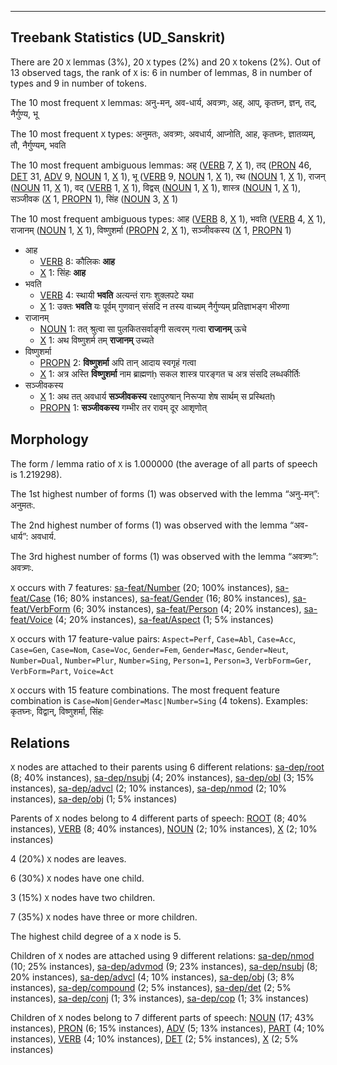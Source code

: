 

--------------------------------------------------------------------------------

## Treebank Statistics (UD_Sanskrit)

There are 20 `X` lemmas (3%), 20 `X` types (2%) and 20 `X` tokens (2%).
Out of 13 observed tags, the rank of `X` is: 6 in number of lemmas, 8 in number of types and 9 in number of tokens.

The 10 most frequent `X` lemmas: अनु-मन्, अव-धार्य, अवत्र्णः, अह्, आप्, कृतघ्न, ज्ञन्, तद्, नैर्गुण्य, भू

The 10 most frequent `X` types:  अनुमतः, अवत्र्णः, अवधार्य, आप्नोति, आह, कृतघ्नः, ज्ञातव्यम्, तौ, नैर्गुण्यम्, भवति

The 10 most frequent ambiguous lemmas: अह् ([VERB]() 7, [X]() 1), तद् ([PRON]() 46, [DET]() 31, [ADV]() 9, [NOUN]() 1, [X]() 1), भू ([VERB]() 9, [NOUN]() 1, [X]() 1), रथ ([NOUN]() 1, [X]() 1), राजन् ([NOUN]() 11, [X]() 1), वद् ([VERB]() 1, [X]() 1), विद्वस् ([NOUN]() 1, [X]() 1), शास्त्र ([NOUN]() 1, [X]() 1), सञ्जीवक ([X]() 1, [PROPN]() 1), सिंह ([NOUN]() 3, [X]() 1)

The 10 most frequent ambiguous types:  आह ([VERB]() 8, [X]() 1), भवति ([VERB]() 4, [X]() 1), राजानम् ([NOUN]() 1, [X]() 1), विष्णुशर्मा ([PROPN]() 2, [X]() 1), सञ्जीवकस्य ([X]() 1, [PROPN]() 1)


* आह
  * [VERB]() 8: कौलिकः <b>आह</b>
  * [X]() 1: सिंहः <b>आह</b>
* भवति
  * [VERB]() 4: स्थायी <b>भवति</b> अत्यन्तं रागः शुक्लपटे यथा
  * [X]() 1: उक्तः <b>भवति</b> यः पूर्वम् गुणवान् संसदि न तस्य वाच्यम् नैर्गुण्यम् प्रतिज्ञाभङ्ग भीरुणा
* राजानम्
  * [NOUN]() 1: तत् श्रुत्वा सा पुलकितसर्वाङ्गी सत्वरम् गत्वा <b>राजानम्</b> ऊचे
  * [X]() 1: अथ विष्णुशर्म तम् <b>राजानम्</b> उच्यते
* विष्णुशर्मा
  * [PROPN]() 2: <b>विष्णुशर्मा</b> अपि तान् आदाय स्वगृहं गत्वा
  * [X]() 1: अत्र अस्ति <b>विष्णुशर्मा</b> नाम ब्राह्मणḥ सकल शास्त्र पारङ्गत च अत्र संसदि लब्धकीर्तिः
* सञ्जीवकस्य
  * [X]() 1: अथ तत् अवधार्य <b>सञ्जीवकस्य</b> रक्षापुरुषान् निरूप्या शेष सार्थम् स प्रस्थितḥ
  * [PROPN]() 1: <b>सञ्जीवकस्य</b> गम्भीर तर रावम् दूर आशृणोत्

## Morphology

The form / lemma ratio of `X` is 1.000000 (the average of all parts of speech is 1.219298).

The 1st highest number of forms (1) was observed with the lemma “अनु-मन्”: अनुमतः.

The 2nd highest number of forms (1) was observed with the lemma “अव-धार्य”: अवधार्य.

The 3rd highest number of forms (1) was observed with the lemma “अवत्र्णः”: अवत्र्णः.

`X` occurs with 7 features: [sa-feat/Number]() (20; 100% instances), [sa-feat/Case]() (16; 80% instances), [sa-feat/Gender]() (16; 80% instances), [sa-feat/VerbForm]() (6; 30% instances), [sa-feat/Person]() (4; 20% instances), [sa-feat/Voice]() (4; 20% instances), [sa-feat/Aspect]() (1; 5% instances)

`X` occurs with 17 feature-value pairs: `Aspect=Perf`, `Case=Abl`, `Case=Acc`, `Case=Gen`, `Case=Nom`, `Case=Voc`, `Gender=Fem`, `Gender=Masc`, `Gender=Neut`, `Number=Dual`, `Number=Plur`, `Number=Sing`, `Person=1`, `Person=3`, `VerbForm=Ger`, `VerbForm=Part`, `Voice=Act`

`X` occurs with 15 feature combinations.
The most frequent feature combination is `Case=Nom|Gender=Masc|Number=Sing` (4 tokens).
Examples: कृतघ्नः, विद्वान्, विष्णुशर्मा, सिंहः


## Relations

`X` nodes are attached to their parents using 6 different relations: [sa-dep/root]() (8; 40% instances), [sa-dep/nsubj]() (4; 20% instances), [sa-dep/obl]() (3; 15% instances), [sa-dep/advcl]() (2; 10% instances), [sa-dep/nmod]() (2; 10% instances), [sa-dep/obj]() (1; 5% instances)

Parents of `X` nodes belong to 4 different parts of speech: [ROOT]() (8; 40% instances), [VERB]() (8; 40% instances), [NOUN]() (2; 10% instances), [X]() (2; 10% instances)

4 (20%) `X` nodes are leaves.

6 (30%) `X` nodes have one child.

3 (15%) `X` nodes have two children.

7 (35%) `X` nodes have three or more children.

The highest child degree of a `X` node is 5.

Children of `X` nodes are attached using 9 different relations: [sa-dep/nmod]() (10; 25% instances), [sa-dep/advmod]() (9; 23% instances), [sa-dep/nsubj]() (8; 20% instances), [sa-dep/advcl]() (4; 10% instances), [sa-dep/obj]() (3; 8% instances), [sa-dep/compound]() (2; 5% instances), [sa-dep/det]() (2; 5% instances), [sa-dep/conj]() (1; 3% instances), [sa-dep/cop]() (1; 3% instances)

Children of `X` nodes belong to 7 different parts of speech: [NOUN]() (17; 43% instances), [PRON]() (6; 15% instances), [ADV]() (5; 13% instances), [PART]() (4; 10% instances), [VERB]() (4; 10% instances), [DET]() (2; 5% instances), [X]() (2; 5% instances)

